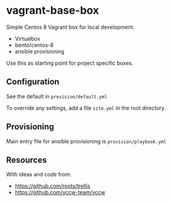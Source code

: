 # vagrant-base-box

Simple Centos 8 Vagrant box for local development.
- Virtualbox
- bento/centos-8
- ansible provisioning

Use this as starting point for project specific boxes.

## Configuration
See the default in `provision/default.yml`

To override any settings, add a file `site.yml` in the root directory.

## Provisioning
Main entry file for ansible provisioning is `provision/playbook.yml`

## Resources
With ideas and code from:
- https://github.com/roots/trellis
- https://github.com/vccw-team/vccw
